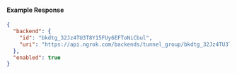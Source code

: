 <!-- Code generated for API Clients. DO NOT EDIT. -->

#### Example Response

```json
{
  "backend": {
    "id": "bkdtg_32Jz4TU3T8Y15FUy6EFToNiCbul",
    "uri": "https://api.ngrok.com/backends/tunnel_group/bkdtg_32Jz4TU3T8Y15FUy6EFToNiCbul"
  },
  "enabled": true
}
```
